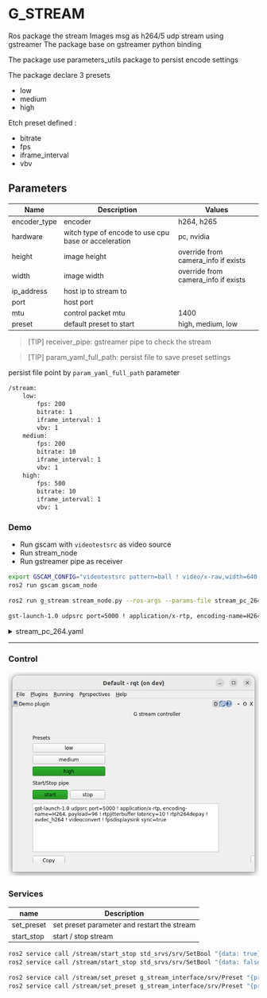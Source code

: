 # G_STREAM

Ros package the stream Images msg as h264/5 udp stream using gstreamer
The package base on gstreamer python binding 

The package use parameters_utils package to persist encode settings 

The package declare 3 presets

- low
- medium
- high

Etch preset defined :
- bitrate
- fps
- iframe_interval
- vbv

## Parameters

| Name  | Description  | Values |
|---|---|--|
| encoder_type  | encoder  | h264, h265 |
| hardware | witch type of encode to use cpu base or acceleration | pc, nvidia |
| height | image height | override from camera_info if exists |
| width | image width | override from camera_info if exists |
| ip_address | host ip to stream to |   |
| port | host port |  |
| mtu  | control packet mtu | 1400 |
| preset | default preset to start | high, medium, low |


> [TIP]
> receiver_pipe: gstreamer pipe to check the stream

> [TIP]
> param_yaml_full_path: persist file to save preset settings


persist file point by `param_yaml_full_path` parameter
```
/stream:
    low:
        fps: 200
        bitrate: 1
        iframe_interval: 1
        vbv: 1
    medium:
        fps: 200
        bitrate: 10
        iframe_interval: 1
        vbv: 1
    high:
        fps: 500
        bitrate: 10
        iframe_interval: 1
        vbv: 1
```

### Demo
- Run gscam with `videotestsrc` as video source
- Run stream_node
- Run gstreamer pipe as receiver


```bash
export GSCAM_CONFIG="videotestsrc pattern=ball ! video/x-raw,width=640,height=480,framerate=10/1 ! videoconvert"
ros2 run gscam gscam_node
```

```bash
ros2 run g_stream stream_node.py --ros-args --params-file stream_pc_264.yaml
```

```bash
gst-launch-1.0 udpsrc port=5000 ! application/x-rtp, encoding-name=H264, payload=96 ! rtpjitterbuffer latency=10 ! rtph264depay ! avdec_h264 ! videoconvert ! fpsdisplaysink sync=true
```

<details>

<summary>stream_pc_264.yaml</summary>

```yaml
/**/stream:
  ros__parameters:
    diagnostic_updater.period: 1.0
    diagnostic_updater.use_fqn: false
    encoder_type: h264
    hardware: pc
    height: 480
    high.bitrate: 1000
    high.fps: 9
    high.iframe_interval: 9
    high.vbv: 1000
    ip_address: 127.0.0.1
    low.bitrate: 200
    low.fps: 5
    low.iframe_interval: 5
    low.vbv: 200
    medium.bitrate: 350
    medium.fps: 9
    medium.iframe_interval: 9
    medium.vbv: 350
    mtu: 1400
    param_yaml_full_path: /workspace/src/g_stream/config/subset.yaml
    port: 5000
    preset: high
    receiver_pipe: "\n                gst-launch-1.0 udpsrc port=5000 ! application/x-rtp,\
      \ encoding-name=H264, payload=96 ! rtpjitterbuffer latency=10 ! rtph264depay\
      \ ! avdec_h264 ! videoconvert ! fpsdisplaysink sync=true\n                "
    test_enable: false
    use_sim_time: false
    width: 640
    on_image_time_stamp: true

```

</details>


---

### Control


![alt text](images/rqt_control.png)


### Services

| name  | Description  |
|---|---|
| set_preset  | set preset  parameter and restart the stream |
| start_stop  | start / stop stream  |


```bash
ros2 service call /stream/start_stop std_srvs/srv/SetBool "{data: true}"
ros2 service call /stream/start_stop std_srvs/srv/SetBool "{data: false}"
```

```bash
ros2 service call /stream/set_preset g_stream_interface/srv/Preset "{preset: high}"
ros2 service call /stream/set_preset g_stream_interface/srv/Preset "{preset: low}"
```

